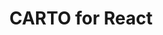 ---
title: CARTO for React
description: "Build compelling spatial apps using CARTO, React and deck.gl."
icon: "/img/icons/carto-react.png"
repoUrl: https://github.com/CartoDB/carto-react-template
url: react
indexPage: "overview.md"

menu: 
  - title: "Overview"
    url: "overview/"
  - title: "Guides"
    folder:
      - title: "Getting Started"
        url: "/guides/getting-started"
      - title: "Layers"
        url: "/guides/layers"
      - title: "Widgets"
        url: "/guides/widgets"
      - title: "Data Management"
        url: "/guides/data-management"
      - title: "Basemaps"
        url: "/guides/basemaps"
      - title: "Look and Feel"
        url: "/guides/look-and-feel"
      - title: "Code Generator"
        url: "/guides/code-generator"
      - title: "Sample Application"
        url: "/guides/sample-application"
      - title: "Deployment"
        url: "/guides/deployment"
  - title: "Library Reference"
    folder:
      - title: "API"
        url: "/library-reference/api"
      - title: "Auth"
        url: "/library-reference/auth"
      - title: "Basemaps"
        url: "/library-reference/basemaps"
      - title: "Core"
        url: "/library-reference/core"
      - title: "Redux"
        url: "/library-reference/reduz"
      - title: "UI"
        url: "/library-reference/ui"
      - title: "Widgets"
        url: "/library-reference/widgets"

# cascade:
#   title: CARTO for React
#   description: "Build compelling spatial apps using CARTO, React and deck.gl."
#   icon: "/img/icons/carto-react.png"
#   repoUrl: https://github.com/CartoDB/carto-react-template
#   folders:
#     - name: "Guides"
#       elements:
#         - "Getting Started"
#         - "Layers"
#         - "Widgets"
#         - "Data Management"
#         - "Basemaps"
#         - "Look and Feel"
#         - "Code Generator"
#         - "Sample Application"
#         - "Deployment"
#     - name: "Library Reference"
#       elements:
#         - "API"
#         - "Auth"
#         - "Basemaps"
#         - "Core"
#         - "Redux"
#         - "UI"
#         - "Widgets"
---